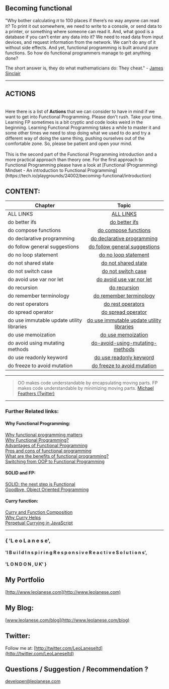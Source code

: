 ## Becoming functional


"Why bother calculating 𝜋 to 100 places if there’s no way anyone can read it? To print it out somewhere, we need to write to a console, or send data to a printer, or something where someone can read it. And, what good is a database if you can’t enter any data into it? We need to read data from input devices, and request information from the network. We can’t do any of it without side effects. And yet, functional programming is built around pure functions. So how do functional programmers manage to get anything done?

The short answer is, they do what mathematicians do: They cheat." - [James Sinclair](https://jrsinclair.com/)

---
## ACTIONS

<br />
Here there is a list of <b>Actions</b> that we can consider to have in mind if we want to get into Functional Programming.
Please don't rush. Take your time. <br/>
Learning FP sometimes is a bit cryptic and code looks weird in the beginning. Learning Functional Programming takes a while to master it and some other times we need to stop doing what we used to do and try a different way of doing the same thing, pushing ourselves out of the comfortable zone. So, please be patient and open your mind. <br/>
<br />
This is the second part of the Functional Programming introduction and a more practical approach than theory one. For the first approach to Functional Programming please have a look at [Functional (Programming) Mindset - An introduction to Functional Programming](https://tech.io/playgrounds/24002/becoming-functional/introduction)

<br />


## CONTENT:

| Chapter        | Topic       
| ------------- |:----------------:|
| ALL LINKS |[ALL LINKS](https://github.com/leolanese/Becoming-Functional/tree/master/markdowns)|
| do better ifs    | [do better ifs](https://github.com/leolanese/Becoming-Functional/blob/master/markdowns/do-better-ifs.md)|
| do compose functions     | [do compose functions](https://github.com/leolanese/Becoming-Functional/blob/master/markdowns/do-compose.functions.md)|
| do declarative programming | [do declarative programming](https://github.com/leolanese/Becoming-Functional/blob/master/markdowns/do-declarative-programming.md)|
| do follow general suggestions |[do follow general suggestions](https://github.com/leolanese/Becoming-Functional/blob/master/markdowns/do-follow-general-suggestions.md)|
| do no loop statement |[do no loop statement](https://github.com/leolanese/Becoming-Functional/blob/master/markdowns/do-no-loop-statement.md)|
| do not shared state |[do not shared state](https://github.com/leolanese/Becoming-Functional/blob/master/markdowns/do-not-shared-state.md)|
| do not switch case |[do not switch case](https://github.com/leolanese/Becoming-Functional/blob/master/markdowns/do-not-switch-case.md)|
| do avoid use var nor let |[do avoid use var nor let](https://github.com/leolanese/Becoming-Functional/blob/master/markdowns/do-avoid-use-var-nor-let.md)|
| do recursion |[do recursion](https://github.com/leolanese/Becoming-Functional/blob/master/markdowns/do-recursion.md)|
| do remember terminology |[do remember terminology](https://github.com/leolanese/Becoming-Functional/blob/master/markdowns/do-remember-terminology.md)|
| do rest operators |[do rest operators](https://github.com/leolanese/Becoming-Functional/blob/master/markdowns/do-rest-operators.md)|
| do spread operator |[do spread operator](https://github.com/leolanese/Becoming-Functional/blob/master/markdowns/do-spread-operator.md)|
| do use immutable update utility libraries |[do use immutable update utility libraries](https://github.com/leolanese/Becoming-Functional/blob/master/markdowns/do-use-immutable-update-utility-libraries.md)|
| do use memoization |[do use memoization](https://github.com/leolanese/Becoming-Functional/blob/master/markdowns/do-use-memoization.md)
| do avoid using mutating methods |[do-avoid-using-mutating-methods](https://github.com/leolanese/Becoming-Functional/blob/master/markdowns/do-avoid-using-mutating-methods.md)|
| do use readonly keyword |[do use readonly keyword](https://github.com/leolanese/Becoming-Functional/blob/master/markdowns/do-use-readonly-keyword.md)|
|do freeze to avoid mutation | [do freeze to avoid mutation](https://github.com/leolanese/Becoming-Functional/blob/master/markdowns/do-freeze.md)|


---

>OO makes code understandable by encapsulating moving parts. FP makes code understandable by minimizing moving parts.
[Michael Feathers (Twitter)](https://twitter.com/mfeathers/status/29581296216?lang=en)

---

### Further Related links:
#### Why Functional Programming:
[Why functional programming matters](https://hackernoon.com/why-functional-programming-matters-c647f56a7691)<br/>
[Why Functional Programming?](https://purelyfunctional.tv/article/why-functional-programming/)<br/>
[Advantages of Functional Programming](https://blog.codeship.com/advantages-of-functional-programming/)<br/>
[Pros and cons of functional programming](https://itnext.io/pros-and-cons-of-functional-programming-32cdf527e1c2)<br/>
[What are the benefits of functional programming?](https://stackoverflow.com/questions/128057/what-are-the-benefits-of-functional-programming/128128#128128)<br/>
[Switching from OOP to Functional Programming](https://medium.com/@olxc/switching-from-oop-to-functional-programming-4187698d4d3)<br/>

#### SOLID and FP:
[SOLID: the next step is Functional](https://blog.ploeh.dk/2014/03/10/solid-the-next-step-is-functional/)<br/>
[Goodbye, Object Oriented Programming](https://medium.com/@cscalfani/goodbye-object-oriented-programming-a59cda4c0e53)<br/>

#### Curry function:
[Curry and Function Composition](https://medium.com/javascript-scene/curry-and-function-composition-2c208d774983)<br/>
[Why Curry Helps](https://hughfdjackson.com/javascript/why-curry-helps/)<br/>
[Perpetual Currying in JavaScript](https://codeburst.io/perpetual-currying-in-javascript-5ae1c749adc5)<br/>


---

### { 'L e o   L a n e s e',

#### 'I  B u i l d   I n s p i r i n g   R e s p o n s i v e   R e a c t i v e  S o l u t i o n s',

#### 'L O N D O N ,  U K' }

## My Portfolio
[http://www.leolanese.com](http://www.leolanese.com)  


## My Blog:
[www.leolanese.com/blog](http://www.leolanese.com/blog)  


## Twitter:

Follow me at:
[http://twitter.com/LeoLaneseltd](http://twitter.com/LeoLaneseltd)  


## Questions / Suggestion / Recommendation ?
[developer@leolanese.com](developer@leolanese.com)

